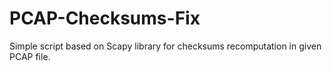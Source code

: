 # PCAP-Checksums-Fix
Simple script based on Scapy library for checksums recomputation in given PCAP file.
